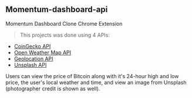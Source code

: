 ## Momentum-dashboard-api
Momentum Dashboard Clone Chrome Extension <br>
>This projects was done using 4 APIs:
 - [CoinGecko API](https://www.coingecko.com/en/api/documentation)
- [Open Weather Map API](https://openweathermap.org/current)
- [Geolocation API](https://developer.mozilla.org/en-US/docs/Web/API/Geolocation_API/Using_the_Geolocation_API#getting_the_current_position)
- [Unsplash API](https://unsplash.com/documentation#get-a-random-photo)

Users can view the price of Bitcoin along with it's 24-hour high and low price, the user's local weather and time, and view an image from Unsplash (photographer credit is shown as well).


